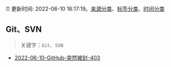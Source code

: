 :alarm_clock: 更新时间: 2022-06-10 18:17:19。[来源分类](../README.md)、[标签分类](../TAGS.md)、[时间分类](../TIMELINE.md)

## Git、SVN


> 关键字：`Git`、`SVN`



- [2022-06-10-GitHub-突然被封-403](https://www.v2ex.com/t/858823) 